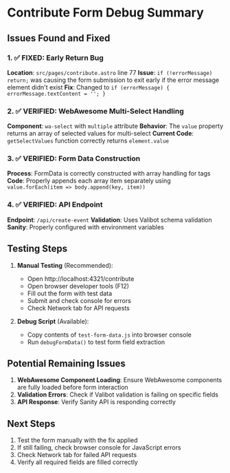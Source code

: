 # Contribute Form Debug Summary

## Issues Found and Fixed

### 1. ✅ FIXED: Early Return Bug
**Location**: `src/pages/contribute.astro` line 77
**Issue**: `if (!errorMessage) return;` was causing the form submission to exit early if the error message element didn't exist
**Fix**: Changed to `if (errorMessage) { errorMessage.textContent = ''; }`

### 2. ✅ VERIFIED: WebAwesome Multi-Select Handling
**Component**: `wa-select` with `multiple` attribute
**Behavior**: The `value` property returns an array of selected values for multi-select
**Current Code**: `getSelectValues` function correctly returns `element.value`

### 3. ✅ VERIFIED: Form Data Construction
**Process**: FormData is correctly constructed with array handling for tags
**Code**: Properly appends each array item separately using `value.forEach(item => body.append(key, item))`

### 4. ✅ VERIFIED: API Endpoint
**Endpoint**: `/api/create-event`
**Validation**: Uses Valibot schema validation
**Sanity**: Properly configured with environment variables

## Testing Steps

1. **Manual Testing** (Recommended):
   - Open http://localhost:4321/contribute
   - Open browser developer tools (F12)
   - Fill out the form with test data
   - Submit and check console for errors
   - Check Network tab for API requests

2. **Debug Script** (Available):
   - Copy contents of `test-form-data.js` into browser console
   - Run `debugFormData()` to test form field extraction

## Potential Remaining Issues

1. **WebAwesome Component Loading**: Ensure WebAwesome components are fully loaded before form interaction
2. **Validation Errors**: Check if Valibot validation is failing on specific fields
3. **API Response**: Verify Sanity API is responding correctly

## Next Steps

1. Test the form manually with the fix applied
2. If still failing, check browser console for JavaScript errors
3. Check Network tab for failed API requests
4. Verify all required fields are filled correctly